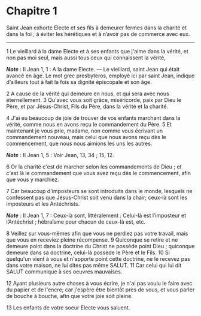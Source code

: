 # Chapitre 1

Saint Jean exhorte Electe et ses fils à demeurer fermes dans la charité et dans la foi ; à éviter les hérétiques et à n’avoir pas de commerce avec eux.

***

1 Le vieillard à la dame Electe et à ses enfants que j'aime dans la vérité, et non pas moi seul, mais aussi tous ceux qui connaissent la vérité,

***Note*** :  II Jean 1, 1 : A la dame Electe. ― Le vieillard, saint Jean qui était avancé en âge. Le mot grec presbyteros, employé ici par saint Jean, indique d’ailleurs tout à fait la fois sa dignité épiscopale et son âge.

2 A cause de la vérité qui demeure en nous, et qui sera avec nous éternellement. 3 Qu'avec vous soit grâce, miséricorde, paix par Dieu le Père, et par Jésus-Christ, Fils du Père, dans la vérité et la charité.


4 J'ai eu beaucoup de joie de trouver de vos enfants marchant dans la vérité, comme nous en avons reçu le commandement du Père. 5 Et maintenant je vous prie, madame, non comme vous écrivant un commandement nouveau, mais celui que nous avons reçu dès le commencement, que nous nous aimions les uns les autres.

***Note*** :  II Jean 1, 5 : Voir Jean, 13, 34 ; 15, 12.

6 Or la charité c'est de marcher selon les commandements de Dieu ; et c'est là le commandement que vous avez reçu dès le commencement, afin que vous y marchiez.


7 Car beaucoup d'imposteurs se sont introduits dans le monde, lesquels ne confessent pas que Jésus-Christ soit venu dans la chair; ceux-là sont les imposteurs et les Antéchrists.

***Note*** :  II Jean 1, 7 : Ceux-là sont, littéralement : Celui-là est l’imposteur et l’Antéchrist ; hébraïsme pour chacun de ceux-là est, etc.

8 Veillez sur vous-mêmes afin que vous ne perdiez pas votre travail, mais que vous en receviez pleine récompense. 9 Quiconque se retire et ne demeure point dans la doctrine du Christ ne possède point Dieu ; quiconque demeure dans sa doctrine, celui-là possède le Père et le Fils. 10 Si quelqu'un vient à vous et n'apporte point cette doctrine, ne le recevez pas dans votre maison, ne lui dites pas même SALUT. 11 Car celui qui lui dit SALUT communique à ses oeuvres mauvaises.


12 Ayant plusieurs autre choses à vous écrire, je n'ai pas voulu le faire avec du papier et de l'encre; car j'espère être bientôt près de vous, et vous parler de bouche à bouche, afin que votre joie soit pleine.


13 Les enfants de votre soeur Electe vous saluent.
